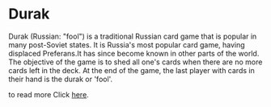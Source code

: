 # Durak
      
Durak (Russian: "fool") is a traditional Russian card game that is popular in many post-Soviet states. 
It is Russia's most popular card game, having displaced Preferans.It has since become known in other parts of the world.
The objective of the game is to shed all one's cards when there are no more cards left in the deck. 
At the end of the game, the last player with cards in their hand is the durak or 'fool'.

to read more Click [here](https://en.wikipedia.org/wiki/Durak).
